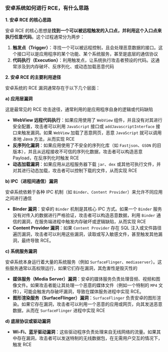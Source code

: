 ### 安卓系统如何进行 RCE，有什么思路

**1. 安卓 RCE 的核心思路**

安卓 RCE 的核心思想是**找到一个可以被远程触发的入口点，并利用这个入口点来执行任意代码**。这个过程通常分为两步：

1. **触发点（Trigger）**：寻找一个可以被远程控制，且会处理恶意数据的接口。这个接口可以是应用程序的某个功能、某个系统服务，甚至是底层的通信协议
2. **代码执行（Execution）**：利用触发点，让系统执行攻击者预设的代码。这通常涉及到内存破坏、反序列化、或动态加载恶意代码

**2. 安卓 RCE 的主要利用途径**

安卓系统的 RCE 漏洞通常存在于以下几个层面：

**a) 应用层漏洞**

这是最常见的 RCE 攻击途径，通常利用的是应用程序自身的逻辑或代码缺陷

- **WebView 远程代码执行**：如果应用使用了 `WebView` 组件，并且没有对其进行安全配置，攻击者可以利用 `JavaScript` 接口或 `addJavascriptInterface` 接口来触发漏洞。如果 `WebView` 加载了恶意网页，恶意 `JavaScript` 就可以调用本地 Java 方法，从而实现 RCE
- **反序列化漏洞**：如果应用使用了不安全的序列化库（如 `Fastjson`、`GSON` 的旧版本），并且从远程接收不可信的序列化数据，攻击者可以构造恶意 Payload，在反序列化时触发 RCE
- **动态加载漏洞**：如果应用从远程服务器下载 `jar`、`dex` 或其他可执行文件，并对其进行动态加载，攻击者可以控制下载的文件，从而实现 RCE

**b) IPC（进程间通信）漏洞**

安卓系统依赖于各种 IPC 机制（如 `Binder`、`Content Provider`）来允许不同应用之间进行通信

- **Binder 漏洞**：安卓的 `Binder` 机制是其核心 IPC 方式。如果一个 `Binder` 服务没有对传入的数据进行严格验证，攻击者可以构造恶意数据，利用 `Binder` 通信的漏洞，在服务端进程中触发内存破坏或逻辑缺陷，从而实现 RCE
- **Content Provider 漏洞**：如果 `Content Provider` 存在 SQL 注入或文件路径遍历漏洞，攻击者可以利用这些漏洞，读取或写入敏感文件，甚至触发其他漏洞，最终导致 RCE。

**c) 系统服务漏洞**

安卓系统本身运行着大量的系统服务（例如 `SurfaceFlinger`、`mediaserver`）。这些服务通常以高权限运行，如果它们存在漏洞，其危害性是毁灭性的

- **媒体服务（Media Server）漏洞**：安卓的媒体服务负责处理音频、视频和图像文件。如果攻击者能让其处理一个恶意的媒体文件（例如一个特制的 `MP4` 文件），可能会触发内存破坏漏洞，导致在媒体服务进程中实现 RCE。
- **图形渲染服务（SurfaceFlinger）漏洞**：`SurfaceFlinger` 负责安卓的图形渲染。如果它存在漏洞，攻击者可以利用一个恶意的应用或网页，向其发送恶意数据，从而在 `SurfaceFlinger` 进程中实现 RCE

**d) 底层协议或驱动漏洞**

- **Wi-Fi、蓝牙驱动漏洞**：这些驱动程序负责处理来自无线网络的流量。如果其中存在漏洞，攻击者可以发送特制的无线数据包，在无需用户交互的情况下，触发 RCE